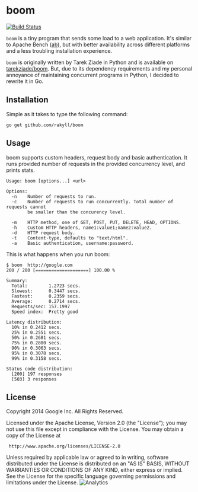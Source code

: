 # boom

[![Build Status](https://travis-ci.org/rakyll/boom.png?branch=master)](https://travis-ci.org/rakyll/boom)

`boom` is a tiny program that sends some load to a web application. It's similar to Apache Bench ([ab](http://httpd.apache.org/docs/2.2/programs/ab.html)), but with better availability across different platforms and a less troubling installation experience.

`boom` is originally written by Tarek Ziade in Python and is available on [tarekziade/boom](https://github.com/tarekziade/boom). But, due to its dependency requirements and my personal annoyance of maintaining concurrent programs in Python, I decided to rewrite it in Go.

## Installation

Simple as it takes to type the following command:

    go get github.com/rakyll/boom

## Usage

boom supports custom headers, request body and basic authentication. It runs provided number of requests in the provided concurrency level, and prints stats.
    
    Usage: boom [options...] <url>
	
	Options:
	  -n	Number of requests to run.
	  -c	Number of requests to run concurrently. Total number of requests cannot
	  		be smaller than the concurency level.
	
	  -m	HTTP method, one of GET, POST, PUT, DELETE, HEAD, OPTIONS.
	  -h	Custom HTTP headers, name1:value1;name2:value2.
	  -d	HTTP request body.
	  -t	Content-type, defaults to "text/html".
	  -a	Basic authentication, username:password.
	  

This is what happens when you run boom:
  
	$ boom  http://google.com
	200 / 200 [====================] 100.00 %

	Summary:
	  Total:        1.2723 secs.
	  Slowest:      0.3447 secs.
	  Fastest:      0.2359 secs.
	  Average:      0.2714 secs.
	  Requests/sec: 157.1997
	  Speed index:  Pretty good

	Latency distribution:
	  10% in 0.2412 secs.
	  25% in 0.2551 secs.
	  50% in 0.2681 secs.
	  75% in 0.2800 secs.
	  90% in 0.3063 secs.
	  95% in 0.3078 secs.
	  99% in 0.3158 secs.

	Status code distribution:
	  [200]	197 responses
	  [503]	3 responses

## License

Copyright 2014 Google Inc. All Rights Reserved.

Licensed under the Apache License, Version 2.0 (the "License");
you may not use this file except in compliance with the License.
You may obtain a copy of the License at

     http://www.apache.org/licenses/LICENSE-2.0

Unless required by applicable law or agreed to in writing, software
distributed under the License is distributed on an "AS IS" BASIS,
WITHOUT WARRANTIES OR CONDITIONS OF ANY KIND, either express or implied.
See the License for the specific language governing permissions and
limitations under the License. ![Analytics](https://ga-beacon.appspot.com/UA-46881978-1/boom?pixel)

